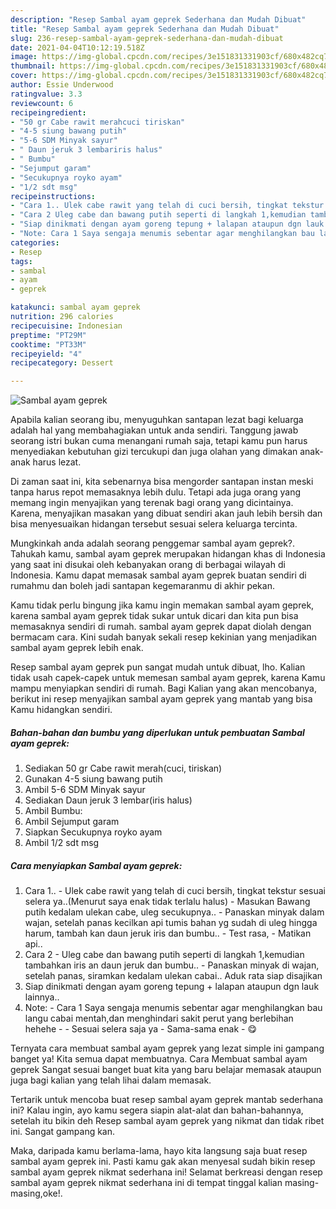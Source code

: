 ```yaml
---
description: "Resep Sambal ayam geprek Sederhana dan Mudah Dibuat"
title: "Resep Sambal ayam geprek Sederhana dan Mudah Dibuat"
slug: 236-resep-sambal-ayam-geprek-sederhana-dan-mudah-dibuat
date: 2021-04-04T10:12:19.518Z
image: https://img-global.cpcdn.com/recipes/3e151831331903cf/680x482cq70/sambal-ayam-geprek-foto-resep-utama.jpg
thumbnail: https://img-global.cpcdn.com/recipes/3e151831331903cf/680x482cq70/sambal-ayam-geprek-foto-resep-utama.jpg
cover: https://img-global.cpcdn.com/recipes/3e151831331903cf/680x482cq70/sambal-ayam-geprek-foto-resep-utama.jpg
author: Essie Underwood
ratingvalue: 3.3
reviewcount: 6
recipeingredient:
- "50 gr Cabe rawit merahcuci tiriskan"
- "4-5 siung bawang putih"
- "5-6 SDM Minyak sayur"
- " Daun jeruk 3 lembariris halus"
- " Bumbu"
- "Sejumput garam"
- "Secukupnya royko ayam"
- "1/2 sdt msg"
recipeinstructions:
- "Cara 1.. Ulek cabe rawit yang telah di cuci bersih, tingkat tekstur sesuai selera ya..(Menurut saya enak tidak terlalu halus)  Masukan Bawang putih kedalam ulekan cabe, uleg secukupnya.. Panaskan minyak dalam wajan, setelah panas kecilkan api tumis bahan yg sudah di uleg hingga harum, tambah kan daun jeruk iris dan bumbu..  Test rasa,  Matikan api.."
- "Cara 2 Uleg cabe dan bawang putih seperti di langkah 1,kemudian tambahkan iris an daun jeruk dan bumbu..  Panaskan minyak di wajan, setelah panas, siramkan kedalam ulekan cabai.. Aduk rata siap disajikan"
- "Siap dinikmati dengan ayam goreng tepung + lalapan ataupun dgn lauk lainnya.."
- "Note: Cara 1 Saya sengaja menumis sebentar agar menghilangkan bau langu cabai mentah,dan menghindari sakit perut yang berlebihan hehehe   Sesuai selera saja ya  Sama-sama enak 😋"
categories:
- Resep
tags:
- sambal
- ayam
- geprek

katakunci: sambal ayam geprek 
nutrition: 296 calories
recipecuisine: Indonesian
preptime: "PT29M"
cooktime: "PT33M"
recipeyield: "4"
recipecategory: Dessert

---
```



![Sambal ayam geprek](https://img-global.cpcdn.com/recipes/3e151831331903cf/680x482cq70/sambal-ayam-geprek-foto-resep-utama.jpg)

Apabila kalian seorang ibu, menyuguhkan santapan lezat bagi keluarga adalah hal yang membahagiakan untuk anda sendiri. Tanggung jawab seorang istri bukan cuma menangani rumah saja, tetapi kamu pun harus menyediakan kebutuhan gizi tercukupi dan juga olahan yang dimakan anak-anak harus lezat.

Di zaman  saat ini, kita sebenarnya bisa mengorder santapan instan meski tanpa harus repot memasaknya lebih dulu. Tetapi ada juga orang yang memang ingin menyajikan yang terenak bagi orang yang dicintainya. Karena, menyajikan masakan yang dibuat sendiri akan jauh lebih bersih dan bisa menyesuaikan hidangan tersebut sesuai selera keluarga tercinta. 



Mungkinkah anda adalah seorang penggemar sambal ayam geprek?. Tahukah kamu, sambal ayam geprek merupakan hidangan khas di Indonesia yang saat ini disukai oleh kebanyakan orang di berbagai wilayah di Indonesia. Kamu dapat memasak sambal ayam geprek buatan sendiri di rumahmu dan boleh jadi santapan kegemaranmu di akhir pekan.

Kamu tidak perlu bingung jika kamu ingin memakan sambal ayam geprek, karena sambal ayam geprek tidak sukar untuk dicari dan kita pun bisa memasaknya sendiri di rumah. sambal ayam geprek dapat diolah dengan bermacam cara. Kini sudah banyak sekali resep kekinian yang menjadikan sambal ayam geprek lebih enak.

Resep sambal ayam geprek pun sangat mudah untuk dibuat, lho. Kalian tidak usah capek-capek untuk memesan sambal ayam geprek, karena Kamu mampu menyiapkan sendiri di rumah. Bagi Kalian yang akan mencobanya, berikut ini resep menyajikan sambal ayam geprek yang mantab yang bisa Kamu hidangkan sendiri.

<!--inarticleads1-->

##### Bahan-bahan dan bumbu yang diperlukan untuk pembuatan Sambal ayam geprek:

1. Sediakan 50 gr Cabe rawit merah(cuci, tiriskan)
1. Gunakan 4-5 siung bawang putih
1. Ambil 5-6 SDM Minyak sayur
1. Sediakan  Daun jeruk 3 lembar(iris halus)
1. Ambil  Bumbu:
1. Ambil Sejumput garam
1. Siapkan Secukupnya royko ayam
1. Ambil 1/2 sdt msg




<!--inarticleads2-->

##### Cara menyiapkan Sambal ayam geprek:

1. Cara 1.. - Ulek cabe rawit yang telah di cuci bersih, tingkat tekstur sesuai selera ya..(Menurut saya enak tidak terlalu halus)  - Masukan Bawang putih kedalam ulekan cabe, uleg secukupnya.. - Panaskan minyak dalam wajan, setelah panas kecilkan api tumis bahan yg sudah di uleg hingga harum, tambah kan daun jeruk iris dan bumbu..  - Test rasa,  - Matikan api..
1. Cara 2 - Uleg cabe dan bawang putih seperti di langkah 1,kemudian tambahkan iris an daun jeruk dan bumbu..  - Panaskan minyak di wajan, setelah panas, siramkan kedalam ulekan cabai.. Aduk rata siap disajikan
1. Siap dinikmati dengan ayam goreng tepung + lalapan ataupun dgn lauk lainnya..
1. Note: - Cara 1 Saya sengaja menumis sebentar agar menghilangkan bau langu cabai mentah,dan menghindari sakit perut yang berlebihan hehehe  -  - Sesuai selera saja ya  - Sama-sama enak - 😋




Ternyata cara membuat sambal ayam geprek yang lezat simple ini gampang banget ya! Kita semua dapat membuatnya. Cara Membuat sambal ayam geprek Sangat sesuai banget buat kita yang baru belajar memasak ataupun juga bagi kalian yang telah lihai dalam memasak.

Tertarik untuk mencoba buat resep sambal ayam geprek mantab sederhana ini? Kalau ingin, ayo kamu segera siapin alat-alat dan bahan-bahannya, setelah itu bikin deh Resep sambal ayam geprek yang nikmat dan tidak ribet ini. Sangat gampang kan. 

Maka, daripada kamu berlama-lama, hayo kita langsung saja buat resep sambal ayam geprek ini. Pasti kamu gak akan menyesal sudah bikin resep sambal ayam geprek nikmat sederhana ini! Selamat berkreasi dengan resep sambal ayam geprek nikmat sederhana ini di tempat tinggal kalian masing-masing,oke!.

